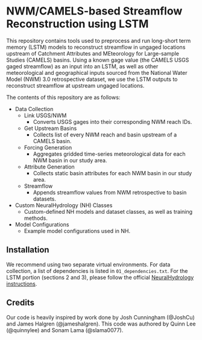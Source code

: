 # NWM/CAMELS-based Streamflow Reconstruction using LSTM

This repository contains tools used to preprocess and run long-short term memory (LSTM) models to reconstruct streamflow in ungaged locations upstream of Catchment Attributes and MEteorology for Large-sample Studies (CAMELS) basins. Using a known gage value (the CAMELS USGS gaged streamflow) as an input into an LSTM, as well as other meteorological and geographical inputs sourced from the National Water Model (NWM) 3.0 retrospective dataset, we use the LSTM outputs to reconstruct streamflow at upstream ungaged locations.

The contents of this repository are as follows:

- Data Collection
  - Link USGS/NWM
    - Converts USGS gages into their corresponding NWM reach IDs.
  - Get Upstream Basins
    - Collects list of every NWM reach and basin upstream of a CAMELS basin.
  - Forcing Generation
    - Aggregates gridded time-series meteorological data for each NWM basin in our study area.
  - Attribute Generation
    - Collects static basin attributes for each NWM basin in our study area.
  - Streamflow
    - Appends streamflow values from NWM retrospective to basin datasets.
- Custom NeuralHydrology (NH) Classes
  - Custom-defined NH models and dataset classes, as well as training methods.
- Model Configurations
  - Example model configurations used in NH.

## Installation
We recommend using two separate virtual environments. For data collection, a list of dependencies is listed in `01_dependencies.txt`. For the LSTM portion (sections 2 and 3), please follow the official [NeuralHydrology instructions](https://neuralhydrology.readthedocs.io/en/latest/index.html).

## Credits
Our code is heavily inspired by work done by Josh Cunningham (@JoshCu) and James Halgren (@jameshalgren). This code was authored by Quinn Lee (@quinnylee) and Sonam Lama (@slama0077).